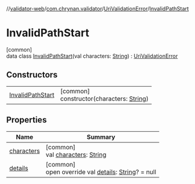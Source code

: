 //[validator-web](../../../../index.md)/[com.chrynan.validator](../../index.md)/[UriValidationError](../index.md)/[InvalidPathStart](index.md)

# InvalidPathStart

[common]\
data class [InvalidPathStart](index.md)(val characters: [String](https://kotlinlang.org/api/latest/jvm/stdlib/kotlin/-string/index.html)) : [UriValidationError](../index.md)

## Constructors

| | |
|---|---|
| [InvalidPathStart](-invalid-path-start.md) | [common]<br>constructor(characters: [String](https://kotlinlang.org/api/latest/jvm/stdlib/kotlin/-string/index.html)) |

## Properties

| Name | Summary |
|---|---|
| [characters](characters.md) | [common]<br>val [characters](characters.md): [String](https://kotlinlang.org/api/latest/jvm/stdlib/kotlin/-string/index.html) |
| [details](../details.md) | [common]<br>open override val [details](../details.md): [String](https://kotlinlang.org/api/latest/jvm/stdlib/kotlin/-string/index.html)? = null |
